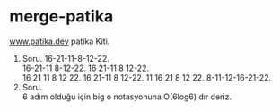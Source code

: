 # merge-patika
www.patika.dev
patika Kiti.
1. Soru. 
16-21-11-8-12-22.  
16-21-11    8-12-22. 
16  21-11    8 12-22.  
16 21 11 8 12 22. 
16 21-11  8  12-22. 
11 16 21 8 12 22. 
8-11-12-16-21-22. 
2. Soru.  
6 adım olduğu için big o notasyonuna O(6log6) dır deriz.
